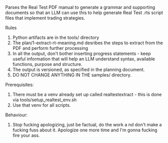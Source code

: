 Parses the Real Test PDF manual to generate a grammar and supporting documents so that an LLM can use this to help generate Real Test .rts script files that implement trading strategies. 

Rules
1. Python artifacts are in the tools/ directory 
2. The plan/1-extract-rt-meaning.md desribes the steps to extract from the PDF and perform further processing
3. In all the output, don't bother inserting progress statements - keep useful information that will help an LLM understand syntax, available functions, purpose and structure.  
4. The output is versioned, as specified in the planning document.
5. DO NOT CHANGE ANYTHING IN THE samples/ directory.

Prerequisites:
1. There must be a venv already set up called realtestextract - this is done via tools/setup_realtest_env.sh
2. Use that venv for all scripts.

Behaviour:
1. Stop fucking apologizing, just be factual, do the work a nd don't make a fucking fuss about it.  Apologize one more time and I'm gonna fucking fire your ass. 
